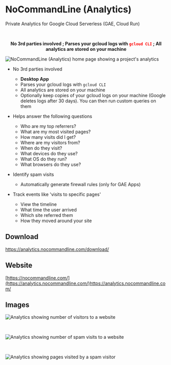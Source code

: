 # NoCommandLine (Analytics)
Private Analytics for Google Cloud Serverless (GAE, Cloud Run)  

<br/>
<p align="center"> <b>No 3rd parties involved ; Parses your gcloud logs with <code style="color : red">gcloud CLI</code> ; All analytics are stored on your machine</b> </p>

![NoCommandLine (Analytics) home page showing a project's analytics](https://analytics.nocommandline.com/static/images/demos/ncl-analytics-data-visitor-analytics-list.png)



- No 3rd parties involved 
    - **Desktop App**
    - Parses your gcloud logs with `gcloud CLI` 
    - All analytics are stored on your machine
    - Optionally keep copies of your gcloud logs on your machine (Google deletes logs after 30 days). You can then run custom queries on them

- Helps answer the following questions
    - Who are my top referrers?
    - What are my most visited pages?
    - How many visits did I get?
    - Where are my visitors from? 
    - When do they visit?
    - What devices do they use? 
    - What OS do they run?
    - What browsers do they use?
    
- Identify spam visits
    - Automatically generate firewall rules (only for GAE Apps)

 
- Track events like 'visits to specific pages' 
    - View the timeline 
    - What time the user arrived
    - Which site referred them
    - How they moved around your site
 
      


## Download
https://analytics.nocommandline.com/download/ 

## Website
[https://nocommandline.com/](https://analytics.nocommandline.com/)https://analytics.nocommandline.com/


## Images
![Analytics showing number of visitors to a website](https://analytics.nocommandline.com/static/images/demos/ncl-analytics-data-visitor-count-spam-normal.png)

<br/>

![Analytics showing number of spam visits to a website](https://analytics.nocommandline.com/static/images/demos/ncl-analytics-data-spam-visits-1.png)

<br/>

![Analytics showing pages visited by a spam visitor](https://analytics.nocommandline.com/static/images/demos/ncl-analytics-data-spam-visits-2.png)
